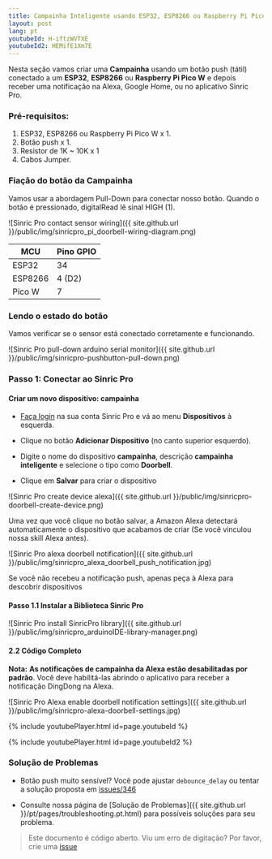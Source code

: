 ```yaml
---
title: Campainha Inteligente usando ESP32, ESP8266 ou Raspberry Pi Pico W para Alexa, Google Home
layout: post
lang: pt
youtubeId: H-iftzWVTXE
youtubeId2: HEMifE1Xm7E
---
```


Nesta seção vamos criar uma **Campainha** usando um botão push (tátil) conectado a um **ESP32**, **ESP8266** ou **Raspberry Pi Pico W** e depois receber uma notificação na Alexa, Google Home, ou no aplicativo Sinric Pro.

### Pré-requisitos:

1. ESP32, ESP8266 ou Raspberry Pi Pico W x 1.
2. Botão push x 1.
3. Resistor de 1K ~ 10K x 1
3. Cabos Jumper.

### Fiação do botão da Campainha

Vamos usar a abordagem Pull-Down para conectar nosso botão. Quando o botão é pressionado, digitalRead lê sinal HIGH (1).

![Sinric Pro contact sensor wiring]({{ site.github.url }}/public/img/sinricpro_pi_doorbell-wiring-diagram.png) 

| MCU       | Pino GPIO    |
| --------- | ------- |
| ESP32     |    34   |
| ESP8266   |    4 (D2)  |
| Pico W    |    7    |

### Lendo o estado do botão

Vamos verificar se o sensor está conectado corretamente e funcionando.

<script src="https://gist.github.com/kakopappa/b8db56b3315c83be6bda1069e9b6a5c8.js"></script>

![Sinric Pro pull-down arduino serial monitor]({{ site.github.url }}/public/img/sinricpro-pushbutton-pull-down.png)

### Passo 1: Conectar ao Sinric Pro

#### Criar um novo dispositivo: campainha

* [Faça login](http://portal.sinric.pro) na sua conta Sinric Pro e vá ao menu **Dispositivos** à esquerda.

* Clique no botão **Adicionar Dispositivo** (no canto superior esquerdo).

* Digite o nome do dispositivo **campainha**, descrição **campainha inteligente** e selecione o tipo como **Doorbell**.

* Clique em **Salvar** para criar o dispositivo

![Sinric Pro create device alexa]({{ site.github.url }}/public/img/sinricpro-doorbell-create-device.png)

Uma vez que você clique no botão salvar, a Amazon Alexa detectará automaticamente o dispositivo que acabamos de criar (Se você vinculou nossa skill Alexa antes).

![Sinric Pro alexa doorbell notification]({{ site.github.url }}/public/img/sinricpro_alexa_doorbell_push_notification.jpg)

Se você não recebeu a notificação push, apenas peça à Alexa para descobrir dispositivos

#### Passo 1.1 Instalar a Biblioteca Sinric Pro

![Sinric Pro install SinricPro library]({{ site.github.url }}/public/img/sinricpro_arduinoIDE-library-manager.png)

#### 2.2 Código Completo

<script src="https://gist.github.com/kakopappa/f5853e57b534d08fbc1df2d299c71265.js"></script>

**Nota:** **As notificações de campainha da Alexa estão desabilitadas por padrão**. Você deve habilitá-las abrindo o aplicativo para receber a notificação DingDong na Alexa.

![Sinric Pro Alexa enable doorbell notification settings]({{ site.github.url }}/public/img/sinricpro-alexa-doorbell-settings.jpg)

{% include youtubePlayer.html id=page.youtubeId %}

{% include youtubePlayer.html id=page.youtubeId2 %}

### Solução de Problemas

- Botão push muito sensível? Você pode ajustar `debounce_delay` ou tentar a solução proposta em [issues/346](https://github.com/sinricpro/esp8266-esp32-sdk/issues/346)

- Consulte nossa página de [Solução de Problemas]({{ site.github.url }}/pt/pages/troubleshooting.pt.html) para possíveis soluções para seu problema.



> Este documento é código aberto. Viu um erro de digitação? Por favor, crie uma [issue](https://github.com/sinricpro/help-docs)